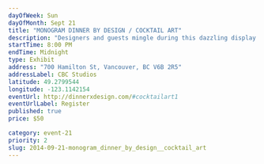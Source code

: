 ```yaml
---
dayOfWeek: Sun
dayOfMonth: Sept 21
title: "MONOGRAM DINNER BY DESIGN / COCKTAIL ART"
description: "Designers and guests mingle during this dazzling display of amazing tablescapes, sampling gourmet treats paired with delicious Absolut Elyx craft cocktails, wine and beer. Special live entertainment, custom cocktail bars, and reverie."
startTime: 8:00 PM
endTime: Midnight
type: Exhibit
address: "700 Hamilton St, Vancouver, BC V6B 2R5"
addressLabel: CBC Studios
latitude: 49.2799544
longitude: -123.1142154
eventUrl: http://dinnerxdesign.com/#cocktailart1
eventUrlLabel: Register
published: true
price: $50

category: event-21
priority: 2
slug: 2014-09-21-monogram_dinner_by_design__cocktail_art
---
```

